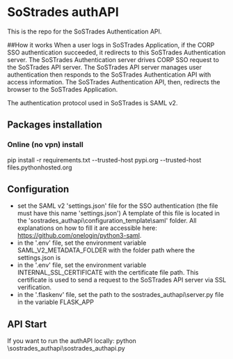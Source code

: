# SoStrades authAPI

This is the repo for the SoSTrades Authentication API.

##How it works
  When a user logs in SoSTrades Application, if the CORP SSO authentication succeeded, it redirects to this SoSTrades Authentication server.
The SoSTrades Authentication server drives CORP SSO request to the SoSTrades API server. 
The SoSTrades API server manages user authentication then responds to the SoSTrades Authentication API with access information.
The SoSTrades Authentication API, then, redirects the browser to the SoSTrades Application.

The authentication protocol used in SoSTrades is SAML v2.

## Packages installation
### Online (no vpn) install
pip install -r requirements.txt --trusted-host pypi.org --trusted-host files.pythonhosted.org 

## Configuration
- set the SAML v2 'settings.json' file for the SSO authentication (the file must have this name 'settings.json')
A template of this file is located in the 'sostrades_authapi\configuration_template\saml' folder.
All explanations on how to fill it are accessible here: https://github.com/onelogin/python3-saml.
- in the '.env' file, set the environment variable SAML_V2_METADATA_FOLDER with the folder path where the settings.json is
- in the '.env' file, set the environment variable INTERNAL_SSL_CERTIFICATE with the certificate file path. 
This certificate is used to send a request to the SoSTrades API server via SSL verification.
- in the '.flaskenv' file, set the path to the sostrades_authapi\server.py file in the variable FLASK_APP

## API Start
If you want to run the authAPI locally:
python \sostrades_authapi\sostrades_authapi.py

